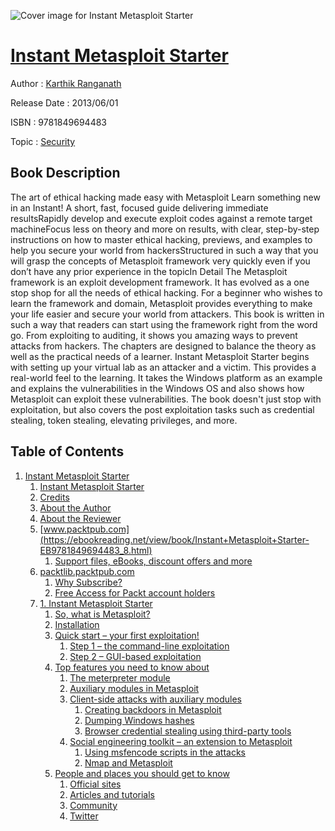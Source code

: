 ![Cover image for Instant Metasploit Starter](https://imgdetail.ebookreading.net/cover/cover/security/EB9781849694483.jpg)

[Instant Metasploit Starter](https://ebookreading.net/view/book/Instant+Metasploit+Starter-EB9781849694483_1.html "Instant Metasploit Starter")
====================================================================================================================

Author : [Karthik Ranganath](https://ebookreading.net/search/author/Karthik+Ranganath)

Release Date : 2013/06/01

ISBN : 9781849694483

Topic : [Security](https://ebookreading.net/search/category/security)

Book Description
-----------------

The art of ethical hacking made easy with Metasploit
Learn something new in an Instant! A short, fast, focused guide delivering immediate resultsRapidly develop and execute exploit codes against a remote target machineFocus less on theory and more on results, with clear, step-by-step instructions on how to master ethical hacking, previews, and examples to help you secure your world from hackersStructured in such a way that you will grasp the concepts of Metasploit framework very quickly even if you don’t have any prior experience in the topicIn Detail
The Metasploit framework is an exploit development framework. It has evolved as a one stop shop for all the needs of ethical hacking. For a beginner who wishes to learn the framework and domain, Metasploit provides everything to make your life easier and secure your world from attackers.
This book is written in such a way that readers can start using the framework right from the word go. From exploiting to auditing, it shows you amazing ways to prevent attacks from hackers. The chapters are designed to balance the theory as well as the practical needs of a learner.
Instant Metasploit Starter begins with setting up your virtual lab as an attacker and a victim. This provides a real-world feel to the learning. It takes the Windows platform as an example and explains the vulnerabilities in the Windows OS and also shows how Metasploit can exploit these vulnerabilities.
The book doesn't just stop with exploitation, but also covers the post exploitation tasks such as credential stealing, token stealing, elevating privileges, and more.
              
Table of Contents
-----------------

1. [Instant Metasploit Starter](https://ebookreading.net/view/book/Instant+Metasploit+Starter-EB9781849694483_3.html)
    1. [Instant Metasploit Starter](https://ebookreading.net/view/book/Instant+Metasploit+Starter-EB9781849694483_4.html)
    1. [Credits](https://ebookreading.net/view/book/Instant+Metasploit+Starter-EB9781849694483_5.html)
    1. [About the Author](https://ebookreading.net/view/book/Instant+Metasploit+Starter-EB9781849694483_6.html)
    1. [About the Reviewer](https://ebookreading.net/view/book/Instant+Metasploit+Starter-EB9781849694483_7.html)
    1. [www.packtpub.com](https://ebookreading.net/view/book/Instant+Metasploit+Starter-EB9781849694483_8.html)
        1. [Support files, eBooks, discount offers and more](https://ebookreading.net/view/book/Instant+Metasploit+Starter-EB9781849694483_8.html#ch00lvl1sec01)
    1. [packtlib.packtpub.com](https://ebookreading.net/view/book/Instant+Metasploit+Starter-EB9781849694483_9.html)
        1. [Why Subscribe?](https://ebookreading.net/view/book/Instant+Metasploit+Starter-EB9781849694483_9.html#ch00lvl2sec01)
        1. [Free Access for Packt account holders](https://ebookreading.net/view/book/Instant+Metasploit+Starter-EB9781849694483_10.html)
    1. [1. Instant Metasploit Starter](https://ebookreading.net/view/book/Instant+Metasploit+Starter-EB9781849694483_11.html)
        1. [So, what is Metasploit?](https://ebookreading.net/view/book/Instant+Metasploit+Starter-EB9781849694483_11.html#ch01lvl1sec03)
        1. [Installation](https://ebookreading.net/view/book/Instant+Metasploit+Starter-EB9781849694483_12.html)
        1. [Quick start – your first exploitation!](https://ebookreading.net/view/book/Instant+Metasploit+Starter-EB9781849694483_13.html)
            1. [Step 1 – the command-line exploitation](https://ebookreading.net/view/book/Instant+Metasploit+Starter-EB9781849694483_13.html#ch01lvl2sec03)
            1. [Step 2 – GUI-based exploitation](https://ebookreading.net/view/book/Instant+Metasploit+Starter-EB9781849694483_13.html#ch01lvl2sec04)
        1. [Top features you need to know about](https://ebookreading.net/view/book/Instant+Metasploit+Starter-EB9781849694483_14.html)
            1. [The meterpreter module](https://ebookreading.net/view/book/Instant+Metasploit+Starter-EB9781849694483_14.html#ch01lvl2sec05)
            1. [Auxiliary modules in Metasploit](https://ebookreading.net/view/book/Instant+Metasploit+Starter-EB9781849694483_14.html#ch01lvl2sec06)
            1. [Client-side attacks with auxiliary modules](https://ebookreading.net/view/book/Instant+Metasploit+Starter-EB9781849694483_14.html#ch01lvl2sec07)
                1. [Creating backdoors in Metasploit](https://ebookreading.net/view/book/Instant+Metasploit+Starter-EB9781849694483_14.html#ch01lvl3sec01)
                1. [Dumping Windows hashes](https://ebookreading.net/view/book/Instant+Metasploit+Starter-EB9781849694483_14.html#ch01lvl3sec02)
                1. [Browser credential stealing using third-party tools](https://ebookreading.net/view/book/Instant+Metasploit+Starter-EB9781849694483_14.html#ch01lvl3sec03)
            1. [Social engineering toolkit – an extension to Metasploit](https://ebookreading.net/view/book/Instant+Metasploit+Starter-EB9781849694483_14.html#ch01lvl2sec08)
                1. [Using msfencode scripts in the attacks](https://ebookreading.net/view/book/Instant+Metasploit+Starter-EB9781849694483_14.html#ch01lvl3sec04)
                1. [Nmap and Metasploit](https://ebookreading.net/view/book/Instant+Metasploit+Starter-EB9781849694483_14.html#ch01lvl3sec05)
        1. [People and places you should get to know](https://ebookreading.net/view/book/Instant+Metasploit+Starter-EB9781849694483_15.html)
            1. [Official sites](https://ebookreading.net/view/book/Instant+Metasploit+Starter-EB9781849694483_15.html#ch01lvl2sec09)
            1. [Articles and tutorials](https://ebookreading.net/view/book/Instant+Metasploit+Starter-EB9781849694483_15.html#ch01lvl2sec10)
            1. [Community](https://ebookreading.net/view/book/Instant+Metasploit+Starter-EB9781849694483_15.html#ch01lvl2sec11)
            1. [Twitter](https://ebookreading.net/view/book/Instant+Metasploit+Starter-EB9781849694483_15.html#ch01lvl2sec12)

